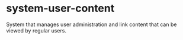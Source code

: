 # system-user-content
System that manages user administration and link content that can be viewed by regular users.
